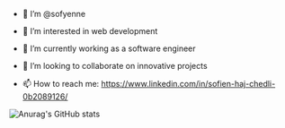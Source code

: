 
- 🔭 I’m @sofyenne
- 🌱 I’m  interested in web development 
- 👯 I’m currently working as a software engineer
- 🤔 I’m looking to collaborate on innovative projects

- 📫 How to reach me: https://www.linkedin.com/in/sofien-haj-chedli-0b2089126/

![Anurag's GitHub stats](https://github-readme-stats-sigma-five.vercel.app/api?username=sofyenne&show_icons=true&theme=radical)

